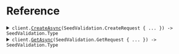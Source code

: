 # Reference
<details><summary><code>client.<a href="/src/SeedValidation/SeedValidationClient.cs">CreateAsync</a>(SeedValidation.CreateRequest { ... }) -> SeedValidation.Type</code></summary>
<dl>
<dd>

#### 🔌 Usage

<dl>
<dd>

<dl>
<dd>

```csharp
await client.CreateAsync(
    new SeedValidation.CreateRequest
    {
        Decimal = 2.2,
        Even = 100,
        Name = "fern",
        Shape = SeedValidation.Shape.Square,
    }
);
```
</dd>
</dl>
</dd>
</dl>

#### ⚙️ Parameters

<dl>
<dd>

<dl>
<dd>

**request:** `SeedValidation.CreateRequest` 
    
</dd>
</dl>
</dd>
</dl>


</dd>
</dl>
</details>

<details><summary><code>client.<a href="/src/SeedValidation/SeedValidationClient.cs">GetAsync</a>(SeedValidation.GetRequest { ... }) -> SeedValidation.Type</code></summary>
<dl>
<dd>

#### 🔌 Usage

<dl>
<dd>

<dl>
<dd>

```csharp
await client.GetAsync(
    new SeedValidation.GetRequest
    {
        Decimal = 2.2,
        Even = 100,
        Name = "fern",
    }
);
```
</dd>
</dl>
</dd>
</dl>

#### ⚙️ Parameters

<dl>
<dd>

<dl>
<dd>

**request:** `SeedValidation.GetRequest` 
    
</dd>
</dl>
</dd>
</dl>


</dd>
</dl>
</details>

